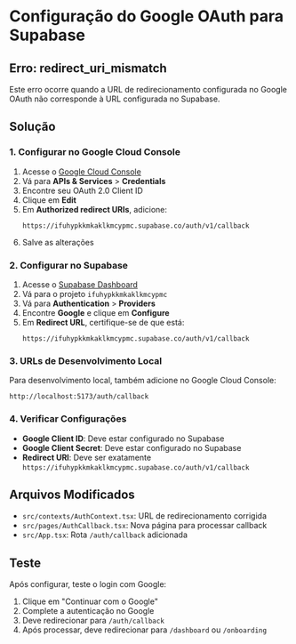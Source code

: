 # Configuração do Google OAuth para Supabase

## Erro: redirect_uri_mismatch

Este erro ocorre quando a URL de redirecionamento configurada no Google OAuth não corresponde à URL configurada no Supabase.

## Solução

### 1. Configurar no Google Cloud Console

1. Acesse o [Google Cloud Console](https://console.cloud.google.com/)
2. Vá para **APIs & Services** > **Credentials**
3. Encontre seu OAuth 2.0 Client ID
4. Clique em **Edit**
5. Em **Authorized redirect URIs**, adicione:
   ```
   https://ifuhypkkmkaklkmcypmc.supabase.co/auth/v1/callback
   ```
6. Salve as alterações

### 2. Configurar no Supabase

1. Acesse o [Supabase Dashboard](https://supabase.com/dashboard)
2. Vá para o projeto `ifuhypkkmkaklkmcypmc`
3. Vá para **Authentication** > **Providers**
4. Encontre **Google** e clique em **Configure**
5. Em **Redirect URL**, certifique-se de que está:
   ```
   https://ifuhypkkmkaklkmcypmc.supabase.co/auth/v1/callback
   ```

### 3. URLs de Desenvolvimento Local

Para desenvolvimento local, também adicione no Google Cloud Console:
```
http://localhost:5173/auth/callback
```

### 4. Verificar Configurações

- **Google Client ID**: Deve estar configurado no Supabase
- **Google Client Secret**: Deve estar configurado no Supabase
- **Redirect URI**: Deve ser exatamente `https://ifuhypkkmkaklkmcypmc.supabase.co/auth/v1/callback`

## Arquivos Modificados

- `src/contexts/AuthContext.tsx`: URL de redirecionamento corrigida
- `src/pages/AuthCallback.tsx`: Nova página para processar callback
- `src/App.tsx`: Rota `/auth/callback` adicionada

## Teste

Após configurar, teste o login com Google:
1. Clique em "Continuar com o Google"
2. Complete a autenticação no Google
3. Deve redirecionar para `/auth/callback`
4. Após processar, deve redirecionar para `/dashboard` ou `/onboarding`

